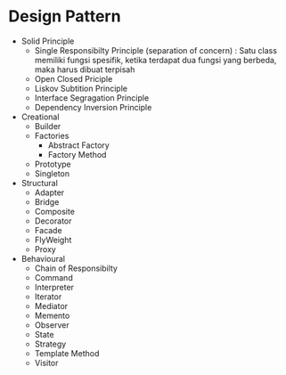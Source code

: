 # Design Pattern

- Solid Principle
    - Single Responsibilty Principle 
        (separation of concern) : Satu class memiliki fungsi spesifik, ketika terdapat dua fungsi yang berbeda, maka harus dibuat terpisah 
    - Open Closed Priciple
    - Liskov Subtition Principle
    - Interface Segragation Principle
    - Dependency Inversion Principle
- Creational
    - Builder
    - Factories
        - Abstract Factory
        - Factory Method
    - Prototype
    - Singleton
- Structural
    - Adapter
    - Bridge
    - Composite
    - Decorator
    - Facade
    - FlyWeight
    - Proxy
- Behavioural
    - Chain of Responsibilty
    - Command
    - Interpreter
    - Iterator
    - Mediator
    - Memento
    - Observer
    - State
    - Strategy
    - Template Method
    - Visitor
